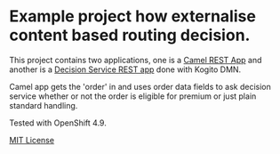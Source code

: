 # Example project how externalise content based routing decision.

This project contains two applications, one is a [Camel REST App](./camel-cbr) and another 
is a [Decision Service REST app](./dmn-cbr) done with Kogito DMN. 

Camel app gets the 'order' in and uses order data fields to ask decision service whether or not the order is eligible for premium or just plain standard handling. 

Tested with OpenShift 4.9.

[MIT License](LICENSE.txt)